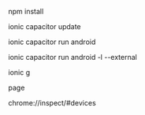 npm install

ionic capacitor update

ionic capacitor run android

ionic capacitor run android -l --external

ionic g 

page

chrome://inspect/#devices